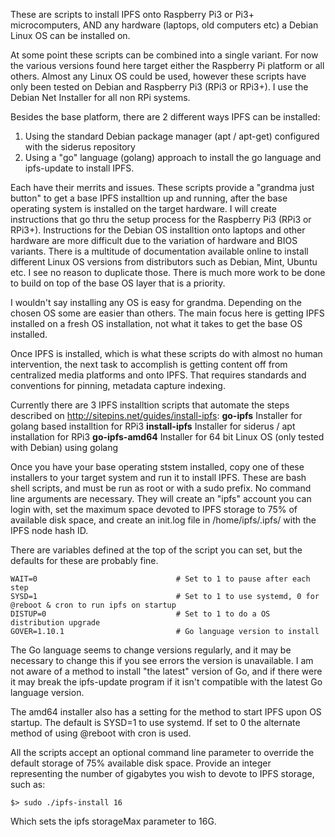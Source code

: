 These are scripts to install IPFS onto Raspberry Pi3 or Pi3+ microcomputers, AND any hardware (laptops, old computers etc) a Debian Linux OS can be installed on.

At some point these scripts can be combined into a single variant. For now the various versions found here target either the Raspberry Pi platform or all others. Almost any Linux OS could be used, however these scripts have only been tested on Debian and Raspberry Pi3 (RPi3 or RPi3+). I use the Debian Net Installer for all non RPi systems.

Besides the base platform, there are 2 different ways IPFS can be installed:
1. Using the standard Debian package manager (apt / apt-get) configured with the siderus repository
2. Using a "go" language (golang) approach to install the go language and ipfs-update to install IPFS.

Each have their merrits and issues. These scripts provide a "grandma just button" to get a base IPFS installtion up and running, after the base operating system is installed on the target hardware. I will create instructions that go thru the setup process for the Raspberry Pi3 (RPi3 or RPi3+). Instructions for the Debian OS installtion onto laptops and other hardware are more difficult due to the variation of hardware and BIOS variants. There is a multitude of documentation available online to install different Linux OS versions from distributors such as Debian, Mint, Ubuntu etc. I see no reason to duplicate those. There is much more work to be done to build on top of the base OS layer that is a priority.

I wouldn't say installing any OS is easy for grandma. Depending on the chosen OS some are easier than others. The main focus here is getting IPFS installed on a fresh OS installation, not what it takes to get the base OS installed.

Once IPFS is installed, which is what these scripts do with almost no human intervention, the next task to accomplish is getting content off from centralized media platforms and onto IPFS. That requires standards and conventions for pinning, metadata capture indexing. 

Currently there are 3 IPFS installtion scripts that automate the steps described on http://sitepins.net/guides/install-ipfs:
  	**go-ipfs** 	        Installer for golang based installtion for RPi3
	**install-ipfs** 	Installer for siderus / apt installation for RPi3
	**go-ipfs-amd64** 	Installer for 64 bit Linux OS (only tested with Debian) using golang
  
Once you have your base operating ststem installed, copy one of these installers to your target system and run it to install IPFS. These are bash shell scripts, and must be run as root or with a sudo prefix. No command line arguments are necessary. They will create an "ipfs" account you can login with, set the maximum space devoted to IPFS storage to 75% of available disk space, and create an init.log file in /home/ipfs/.ipfs/ with the IPFS node hash ID. 

There are variables defined at the top of the script you can set, but the defaults for these are probably fine. 

    WAIT=0                               # Set to 1 to pause after each step
    SYSD=1                               # Set to 1 to use systemd, 0 for @reboot & cron to run ipfs on startup
    DISTUP=0                             # Set to 1 to do a OS distribution upgrade
    GOVER=1.10.1                         # Go language version to install

The Go language seems to change versions regularly, and it may be necessary to change this if you see errors the version is unavailable. I am not aware of a method to install "the latest" version of Go, and if there were it may break the ipfs-update program if it isn't compatible with the latest Go language version.

The amd64 installer also has a setting for the method to start IPFS upon OS startup. The default is SYSD=1 to use systemd. If set to 0 the alternate method of using @reboot with cron is used.

All the scripts accept an optional command line parameter to override the default storage of 75% available disk space. Provide an integer representing the number of gigabytes you wish to devote to IPFS storage, such as:

    $> sudo ./ipfs-install 16

Which sets the ipfs storageMax parameter to 16G. 
 
